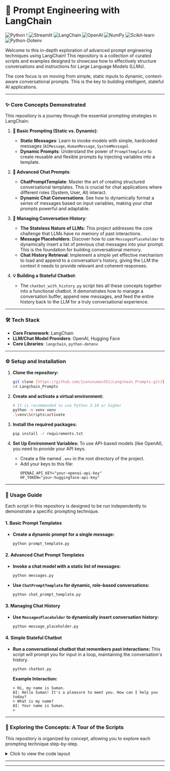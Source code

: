 # 🚀 Prompt Engineering with LangChain

![Python](https://img.shields.io/badge/Python-3.10-blue?style=for-the-badge&logo=python) !
![Streamlit](https://img.shields.io/badge/Streamlit-FF4B4B?style=for-the-badge&logo=streamlit) ![LangChain](https://img.shields.io/badge/LangChain-0086CB?style=for-the-badge&logo=langchain) ![OpenAI](https://img.shields.io/badge/OpenAI-412991?style=for-the-badge&logo=openai) ![NumPy](https://img.shields.io/badge/NumPy-013243?style=for-the-badge&logo=numpy) ![Scikit-learn](https://img.shields.io/badge/scikit--learn-F7931E?style=for-the-badge&logo=scikit-learn) ![Python-Dotenv](https://img.shields.io/badge/Python--Dotenv-EFC538?style=for-the-badge)

Welcome to this in-depth exploration of advanced prompt engineering techniques using LangChain! This repository is a collection of curated scripts and examples designed to showcase how to effectively structure conversations and instructions for Large Language Models (LLMs).

The core focus is on moving from simple, static inputs to dynamic, context-aware conversational prompts. This is the key to building intelligent, stateful AI applications.

---

### ✨ Core Concepts Demonstrated

This repository is a journey through the essential prompting strategies in LangChain:

1.  **🤖 Basic Prompting (Static vs. Dynamic)**:
    -   **Static Messages**: Learn to invoke models with simple, hardcoded messages (`AIMessage`, `HumanMessage`, `SystemMessage`).
    -   **Dynamic Prompts**: Understand the power of `PromptTemplate` to create reusable and flexible prompts by injecting variables into a template.

2.  **💬 Advanced Chat Prompts**:
    -   **ChatPromptTemplate**: Master the art of creating structured conversational templates. This is crucial for chat applications where different roles (System, User, AI) interact.
    -   **Dynamic Chat Conversations**: See how to dynamically format a series of messages based on input variables, making your chat prompts powerful and adaptable.

3.  **🧠 Managing Conversation History**:
    -   **The Stateless Nature of LLMs**: This project addresses the core challenge that LLMs have no memory of past interactions.
    -   **Message Placeholders**: Discover how to use `MessagesPlaceholder` to dynamically insert a list of previous chat messages into your prompt. This is the foundation for building conversational memory.
    -   **Chat History Retrieval**: Implement a simple yet effective mechanism to load and append to a conversation's history, giving the LLM the context it needs to provide relevant and coherent responses.

4.  **💡 Building a Stateful Chatbot**:
    -   The `chatbot_with_history.py` script ties all these concepts together into a functional chatbot. It demonstrates how to manage a conversation buffer, append new messages, and feed the entire history back to the LLM for a truly conversational experience.

---

### 🛠️ Tech Stack

-   **Core Framework**: LangChain
-   **LLM/Chat Model Providers**: OpenAI, Hugging Face
-   **Core Libraries**: `langchain`, `python-dotenv`

---

### ⚙️ Setup and Installation

1.  **Clone the repository:**
    ```bash
    git clone [https://github.com/jsonusuman351/Langchain_Prompts.git](https://github.com/jsonusuman351/Langchain_Prompts.git)
    cd Langchain_Prompts
    ```

2.  **Create and activate a virtual environment:**
    ```bash
    # It is recommended to use Python 3.10 or higher
    python -m venv venv
    .\venv\Scripts\activate
    ```

3.  **Install the required packages:**
    ```bash
    pip install -r requirements.txt
    ```

4.  **Set Up Environment Variables:**
    To use API-based models (like OpenAI), you need to provide your API keys.
    -   Create a file named `.env` in the root directory of the project.
    -   Add your keys to this file:
        ```env
        OPENAI_API_KEY="your-openai-api-key"
        HF_TOKEN="your-huggingface-api-key"
        ```

---

### 🚀 Usage Guide

Each script in this repository is designed to be run independently to demonstrate a specific prompting technique.

#### 1. Basic Prompt Templates

-   **Create a dynamic prompt for a single message:**
    ```bash
    python prompt_template.py
    ```

#### 2. Advanced Chat Prompt Templates

-   **Invoke a chat model with a static list of messages:**
    ```bash
    python messages.py
    ```
-   **Use `ChatPromptTemplate` for dynamic, role-based conversations:**
    ```bash
    python chat_prompt_template.py
    ```

#### 3. Managing Chat History

-   **Use `MessagesPlaceholder` to dynamically insert conversation history:**
    ```bash
    python message_placeholder.py
    ```

#### 4. Simple Stateful Chatbot

-   **Run a conversational chatbot that remembers past interactions:**
    This script will prompt you for input in a loop, maintaining the conversation's history.
    ```bash
    python chatbot.py
    ```
    **Example Interaction:**
    ```
    > Hi, my name is Suman.
    AI: Hello Suman! It's a pleasure to meet you. How can I help you today?
    > What is my name?
    AI: Your name is Suman.
    >
    ```

---

### 🔬 Exploring the Concepts: A Tour of the Scripts

This repository is organized by concept, allowing you to explore each prompting technique step-by-step.

<details>
<summary>Click to view the code layout</summary>

```
Langchain_Prompts/
│
├── prompt_template.py         # Demonstrates fundamental prompt templates
├── messages.py                # Shows static, role-based messaging
├── chat_prompt_template.py    # Focuses on dynamic chat prompts
├── message_placeholder.py     # Implements chat history retrieval
├── chatbot.py                 # A simple chatbot with conversational memory
├── requirements.txt
├── .env                       # (need to create this for API keys)
└── README.md
```
</details>

---

---